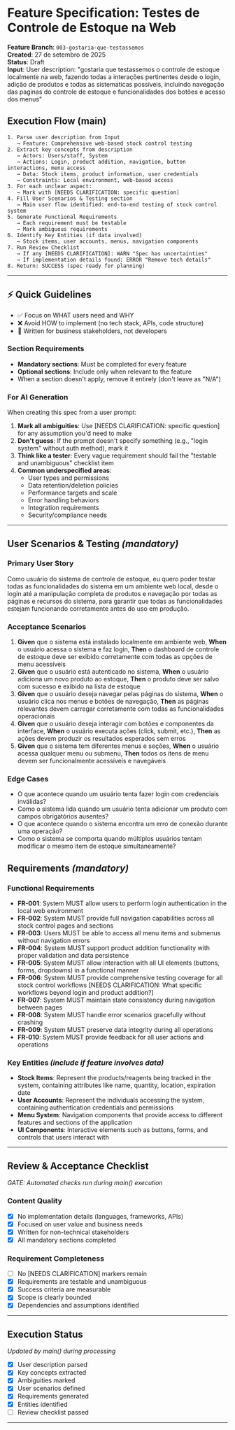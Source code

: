 # Feature Specification: Testes de Controle de Estoque na Web

**Feature Branch**: `003-gostaria-que-testassemos`  
**Created**: 27 de setembro de 2025  
**Status**: Draft  
**Input**: User description: "gostaria que testassemos o controle de estoque localmente na web, fazendo todas a interações pertinentes desde o login, adição de produtos e todas as sistematicas possíveis, incluindo navegação das paginas do controle de estoque e funcionalidades dos botões e acesso dos menus"

## Execution Flow (main)
```
1. Parse user description from Input
   → Feature: Comprehensive web-based stock control testing
2. Extract key concepts from description
   → Actors: Users/staff, System
   → Actions: Login, product addition, navigation, button interactions, menu access
   → Data: Stock items, product information, user credentials
   → Constraints: Local environment, web-based access
3. For each unclear aspect:
   → Mark with [NEEDS CLARIFICATION: specific question]
4. Fill User Scenarios & Testing section
   → Main user flow identified: end-to-end testing of stock control system
5. Generate Functional Requirements
   → Each requirement must be testable
   → Mark ambiguous requirements
6. Identify Key Entities (if data involved)
   → Stock items, user accounts, menus, navigation components
7. Run Review Checklist
   → If any [NEEDS CLARIFICATION]: WARN "Spec has uncertainties"
   → If implementation details found: ERROR "Remove tech details"
8. Return: SUCCESS (spec ready for planning)
```

---

## ⚡ Quick Guidelines
- ✅ Focus on WHAT users need and WHY
- ❌ Avoid HOW to implement (no tech stack, APIs, code structure)
- 👥 Written for business stakeholders, not developers

### Section Requirements
- **Mandatory sections**: Must be completed for every feature
- **Optional sections**: Include only when relevant to the feature
- When a section doesn't apply, remove it entirely (don't leave as "N/A")

### For AI Generation
When creating this spec from a user prompt:
1. **Mark all ambiguities**: Use [NEEDS CLARIFICATION: specific question] for any assumption you'd need to make
2. **Don't guess**: If the prompt doesn't specify something (e.g., "login system" without auth method), mark it
3. **Think like a tester**: Every vague requirement should fail the "testable and unambiguous" checklist item
4. **Common underspecified areas**:
   - User types and permissions
   - Data retention/deletion policies  
   - Performance targets and scale
   - Error handling behaviors
   - Integration requirements
   - Security/compliance needs

---

## User Scenarios & Testing *(mandatory)*

### Primary User Story
Como usuário do sistema de controle de estoque, eu quero poder testar todas as funcionalidades do sistema em um ambiente web local, desde o login até a manipulação completa de produtos e navegação por todas as páginas e recursos do sistema, para garantir que todas as funcionalidades estejam funcionando corretamente antes do uso em produção.

### Acceptance Scenarios
1. **Given** que o sistema está instalado localmente em ambiente web, **When** o usuário acessa o sistema e faz login, **Then** o dashboard de controle de estoque deve ser exibido corretamente com todas as opções de menu acessíveis
2. **Given** que o usuário está autenticado no sistema, **When** o usuário adiciona um novo produto ao estoque, **Then** o produto deve ser salvo com sucesso e exibido na lista de estoque
3. **Given** que o usuário deseja navegar pelas páginas do sistema, **When** o usuário clica nos menus e botões de navegação, **Then** as páginas relevantes devem carregar corretamente com todas as funcionalidades operacionais
4. **Given** que o usuário deseja interagir com botões e componentes da interface, **When** o usuário executa ações (click, submit, etc.), **Then** as ações devem produzir os resultados esperados sem erros
5. **Given** que o sistema tem diferentes menus e seções, **When** o usuário acessa qualquer menu ou submenu, **Then** todos os itens de menu devem ser funcionalmente acessíveis e navegáveis

### Edge Cases
- O que acontece quando um usuário tenta fazer login com credenciais inválidas?
- Como o sistema lida quando um usuário tenta adicionar um produto com campos obrigatórios ausentes?
- O que acontece quando o sistema encontra um erro de conexão durante uma operação?
- Como o sistema se comporta quando múltiplos usuários tentam modificar o mesmo item de estoque simultaneamente?

## Requirements *(mandatory)*

### Functional Requirements
- **FR-001**: System MUST allow users to perform login authentication in the local web environment
- **FR-002**: System MUST provide full navigation capabilities across all stock control pages and sections
- **FR-003**: Users MUST be able to access all menu items and submenus without navigation errors
- **FR-004**: System MUST support product addition functionality with proper validation and data persistence
- **FR-005**: System MUST allow interaction with all UI elements (buttons, forms, dropdowns) in a functional manner
- **FR-006**: System MUST provide comprehensive testing coverage for all stock control workflows [NEEDS CLARIFICATION: What specific workflows beyond login and product addition?]
- **FR-007**: System MUST maintain state consistency during navigation between pages
- **FR-008**: System MUST handle error scenarios gracefully without crashing
- **FR-009**: System MUST preserve data integrity during all operations
- **FR-010**: System MUST provide feedback for all user actions and operations

### Key Entities *(include if feature involves data)*
- **Stock Items**: Represent the products/reagents being tracked in the system, containing attributes like name, quantity, location, expiration date
- **User Accounts**: Represent the individuals accessing the system, containing authentication credentials and permissions
- **Menu System**: Navigation components that provide access to different features and sections of the application
- **UI Components**: Interactive elements such as buttons, forms, and controls that users interact with

---

## Review & Acceptance Checklist
*GATE: Automated checks run during main() execution*

### Content Quality
- [x] No implementation details (languages, frameworks, APIs)
- [x] Focused on user value and business needs
- [x] Written for non-technical stakeholders
- [x] All mandatory sections completed

### Requirement Completeness
- [ ] No [NEEDS CLARIFICATION] markers remain
- [x] Requirements are testable and unambiguous  
- [x] Success criteria are measurable
- [x] Scope is clearly bounded
- [x] Dependencies and assumptions identified

---

## Execution Status
*Updated by main() during processing*

- [x] User description parsed
- [x] Key concepts extracted
- [x] Ambiguities marked
- [x] User scenarios defined
- [x] Requirements generated
- [x] Entities identified
- [ ] Review checklist passed

---